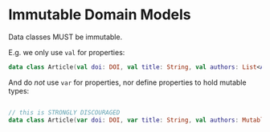 # Immutable Domain Models

Data classes MUST be immutable.

E.g. we only use `val` for properties:

```kotlin
data class Article(val doi: DOI, val title: String, val authors: List<Author>, val contentRef: URI)
```

And do _not_ use `var` for properties, nor define properties to hold mutable types:

```kotlin

// this is STRONGLY DISCOURAGED
data class Article(var doi: DOI, var title: String, val authors: MutableList<Author>, var contentRef: URI)
```


